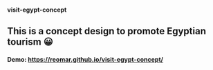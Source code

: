 #### visit-egypt-concept
## This is a concept design to promote Egyptian tourism 😀

#### Demo: https://reomar.github.io/visit-egypt-concept/
